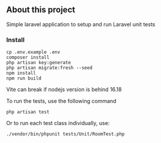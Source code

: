 ## About this project

Simple laravel application to setup and run Laravel unit tests

### Install

```
cp .env.example .env
composer install
php artisan key:generate
php artisan migrate:fresh --seed
npm install
npm run build
```

Vite can break if nodejs version is behind 16.18

To run the tests, use the following command

`php artisan test`


Or to run each test class individually, use:

`./vendor/bin/phpunit tests/Unit/RoomTest.php`